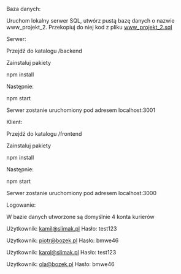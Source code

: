Baza danych:

Uruchom lokalny serwer SQL, utwórz pustą bazę danych o nazwie www_projekt_2. Przekopiuj do niej kod z pliku www_projekt_2.sql


Serwer:

Przejdź do katalogu /backend

Zainstaluj pakiety

npm install

Następnie:

npm start

Serwer zostanie uruchomiony pod adresem localhost:3001

Klient:

Przejdź do katalogu /frontend

Zainstaluj pakiety

npm install

Następnie:

npm start

Serwer zostanie uruchomiony pod adresem localhost:3000

Logowanie:

W  bazie danych utworzone są domyślnie 4 konta kurierów

Użytkownik: kamil@slimak.pl
Hasło: test123

Użytkownik: piotr@bozek.pl
Hasło: bmwe46

Użytkownik: karol@slimak.pl
Hasło: test123

Użytkownik: ola@bozek.pl
Hasło: bmwe46
